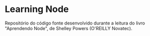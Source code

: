 # Learning Node
Repositório do código fonte desenvolvido durante a leitura do livro "Aprendendo Node", de Shelley Powers (O'REILLY Novatec).
